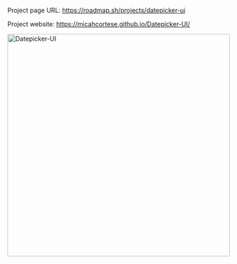 Project page URL: https://roadmap.sh/projects/datepicker-ui

Project website: https://micahcortese.github.io/Datepicker-UI/

<img src="https://github.com/user-attachments/assets/85790583-5875-459a-b67f-71cd51794ff4" alt="Datepicker-UI" width="500px" height="500px">

